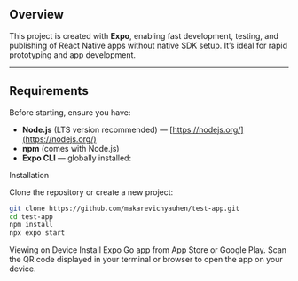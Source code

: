 ## Overview

This project is created with **Expo**, enabling fast development, testing, and publishing of React Native apps without native SDK setup. It’s ideal for rapid prototyping and app development.

---

## Requirements

Before starting, ensure you have:

- **Node.js** (LTS version recommended) — [https://nodejs.org/](https://nodejs.org/)
- **npm** (comes with Node.js)
- **Expo CLI** — globally installed:

Installation

Clone the repository or create a new project:

```bash
git clone https://github.com/makarevichyauhen/test-app.git
cd test-app
npm install
npx expo start
```

Viewing on Device
Install Expo Go app from App Store or Google Play.
Scan the QR code displayed in your terminal or browser to open the app on your device.
